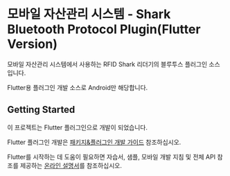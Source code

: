 # 모바일 자산관리 시스템 - Shark Bluetooth Protocol Plugin(Flutter Version)
모바일 자산관리 시스템에서 사용하는 RFID Shark 리더기의 블루투스 플러그인 소스입니다.  
  
Flutter용 플러그인 개발 소스로 Android만 해당합니다.



## Getting Started

이 프로젝트는 Flutter 플러그인으로 개발이 되었습니다.  
  
Flutter 플러그인 개발은 [패키지&플러그인 개발 가이드](https://flutter-ko.dev/docs/development/packages-and-plugins/developing-packages) 참조하십시오.  

Flutter를 시작하는 데 도움이 필요하면 자습서, 샘플, 모바일 개발 지침 및 전체 API 참조를 제공하는 [온라인 설명서](https://flutter-ko.dev/docs)를 참조하십시오.  
